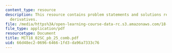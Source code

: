 ```yaml
---
content_type: resource
description: This resource contains problem statements and solutions related to partial
  derivatives.
file: /media/https%3A/open-learning-course-data-rc.s3.amazonaws.com/18-02sc-multivariable-calculus-fall-2010/66d48ec2069664661fd3da96a7333c76_MIT18_02SC_pb_25_comb.pdf
file_type: application/pdf
resourcetype: Document
title: MIT18_02SC_pb_25_comb.pdf
uid: 66d48ec2-0696-6466-1fd3-da96a7333c76
---
```

